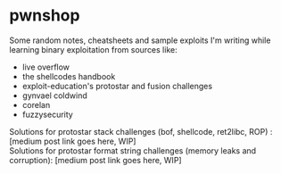 # pwnshop

Some random notes, cheatsheets and sample exploits I'm writing while learning binary exploitation from sources like:
- live overflow
- the shellcodes handbook
- exploit-education's protostar and fusion challenges
- gynvael coldwind
- corelan
- fuzzysecurity

Solutions for protostar stack challenges (bof, shellcode, ret2libc, ROP) : [medium post link goes here, WIP]  
Solutions for protostar format string challenges (memory leaks and corruption): [medium post link goes here, WIP]  
